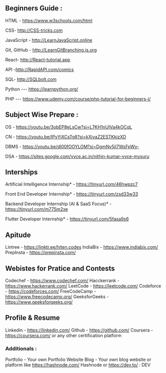 ## Beginners Guide : 

HTML - https://www.w3schools.com/html

CSS- http://CSS-tricks.com

JavaScript - http://LearnJavaScript.online

Git, GitHub - http://LearnGitBranching.js.org

React- http://React-tutorial.app

API -http://RapidAPI.com/comics

SQL- http://SQLbolt.com

Python --- https://learnpython.org/

PHP --- https://www.udemy.com/course/php-tutorial-for-beginners-j/

## Subject Wise Prepare : 

OS  - https://youtu.be/3obEP8eLsCw?si=L7KH1nUIVa4kOCqL

CN  - https://youtu.be/IPvYjXCsTg8?si=kXjvaZ2ESTKkizXD

DBMS  - https://youtu.be/dl00fOOYLOM?si=DgmNv5jl7WsFpWy-

DSA  - https://sites.google.com/vvce.ac.in/nithin-kumar-vvce-mysuru



## Interships 

Artificial Intelligence Internship* -  https://tinyurl.com/46hwpzc7

 Front End Developer Internship* -  https://tinyurl.com/zsd33w33

 Backend Developer Internship (AI & SaaS Focus)* - https://tinyurl.com/m775m2xe

 Flutter Developer Internship* -  https://tinyurl.com/5fasa9s6

 ## Apitude 

 Lintree - https://linktr.ee/hiten.codes
 IndiaBix - https://www.indiabix.com/
 PrepInsta - https://prepinsta.com/

 ## Webistes for Pratice and Contests

Codechef - https://www.codechef.com/
Hacckerrank - https://www.hackerrank.com/
LeetCode - https://leetcode.com/
Codeforce - https://codeforces.com/
FreeCodeCamp - https://www.freecodecamp.org/
GeeksforGeeks - https://www.geeksforgeeks.org/

## Profile & Resume 
Linkedin - https://linkedin.com/
Github - https://github.com/
Coursera - https://coursera.com/ or any other certification platform 
### Additionals : 
Portfolio - Your own Portfolio Website 
Blog - Your own blog website or platform like https://hashnode.com/ Hashnode or https://dev.to/ : DEV

